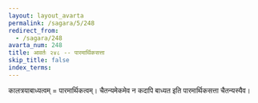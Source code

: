 ```yaml
---
layout: layout_avarta
permalink: /sagara/5/248
redirect_from:
  - /sagara/248
avarta_num: 248
title: आवर्तः २४८ -- पारमार्थिकसत्ता
skip_title: false
index_terms: 
---
```


कालत्रयाबाध्यत्वम् = पारमार्थिकत्वम्। चैतन्यमेकमेव न कदापि
बाध्यत इति पारमार्थिकसत्ता चैतन्यस्यैव।